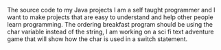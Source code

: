 The source code to my Java projects
I am a self taught programmer and I want to make projects that are easy to understand and help other people learn programming. 
The ordering breakfast program should be using the char variable instead of the string, I am working on a sci fi text adventure game that will show how the char is used in a switch statement. 


